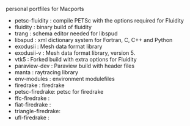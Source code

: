 personal portfiles for Macports

* petsc-fluidity : compile PETSc with the options required for Fluidity
* fluidity       : binary build of fluidity
* trang          : schema editor needed for libspud
* libspud        : xml dictionary system for Fortran, C, C++ and Python
* exodusii       : Mesh data format library
* exodusii-v     : Mesh data format library, version 5.
* vtk5           : Forked build with extra options for Fluidity
* paraview-dev   : Paraview build with header files
* manta          : raytracing library
* env-modules    : environment modulefiles
* firedrake      : firedrake 
* petsc-firedrake: petsc for firedrake
* ffc-firedrake  :
* fiat-firedrake :
* triangle-firedrake:
* ufl-firedrake :




